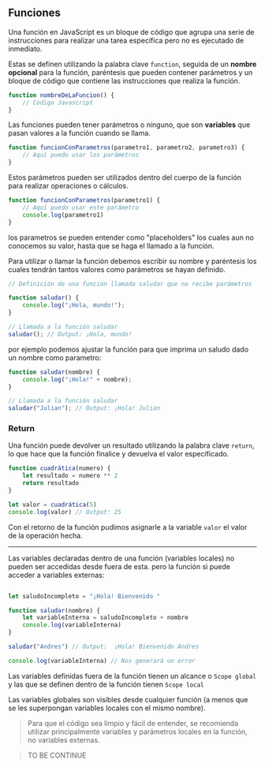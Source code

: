 ## Funciones

Una función en JavaScript es un bloque de código que agrupa una serie de instrucciones para realizar una tarea específica pero no es ejecutado de inmediato.

Estas se definen utilizando la palabra clave `function`, seguida de un **nombre opcional** para la función, paréntesis que pueden contener parámetros y un bloque de código que contiene las instrucciones que realiza la función.


```js
function nombreDeLaFuncion() {
    // Codigo Javascript
}
```

Las funciones pueden tener parámetros o ninguno, que son **variables** que pasan valores a la función cuando se llama. 
```js
function funcionConParametros(parametro1, parametro2, parametro3) {
    // Aquí puedo usar los parámetros
}
```

Estos parámetros pueden ser utilizados dentro del cuerpo de la función para realizar operaciones o cálculos.


```js
function funcionConParametros(parametro1) {
    // Aquí puedo usar este parámetro
    console.log(parametro1)
}
```

los parametros se pueden entender como "placeholders" los cuales aun no conocemos su valor, hasta que se haga el llamado a la función.

Para utilizar o llamar la función debemos escribir su nombre y paréntesis los cuales tendrán tantos valores como parámetros se hayan definido.

```js
// Definición de una función llamada saludar que no recibe parámetros

function saludar() {
    console.log("¡Hola, mundo!");
}

// Llamada a la función saludar
saludar(); // Output: ¡Hola, mundo!
```

por ejemplo podemos ajustar la función para que imprima un saludo dado un nombre como parametro:

```js
function saludar(nombre) {
    console.log("¡Hola!" + nombre);
}

// Llamada a la función saludar
saludar("Julian"); // Output: ¡Hola! Julian
```

### Return

Una función puede devolver un resultado utilizando la palabra clave `return`, lo que hace que la función finalice y devuelva el valor especificado.

```js
function cuadrática(numero) {
    let resultado = numero ** 2
    return resultado
}

let valor = cuadrática(5) 
console.log(valor) // Output: 25
```
Con el retorno de la función pudimos asignarle a la variable `valor` el valor de la operación hecha.

---

Las variables declaradas dentro de una función (variables locales) no pueden ser accedidas desde fuera de esta. pero la función si puede acceder a variables externas:

```js

let saludoIncompleto = "¡Hola! Bienvenido "

function saludar(nombre) {
    let variableInterna = saludoIncompleto + nombre
    console.log(variableInterna)
}

saludar("Andres") // Output:  ¡Hola! Bienvenido Andres

console.log(variableInterna) // Nos generará un error
```

Las variables definidas fuera de la función tienen un alcance o `Scope global` y las que se definen dentro de la función tienen `Scope local`

Las variables globales son visibles desde cualquier función (a menos que se les superpongan variables locales con el mismo nombre).

> Para que el código sea limpio y fácil de entender, se recomienda utilizar principalmente variables y parámetros locales en la función, no variables externas.

> TO BE CONTINUE